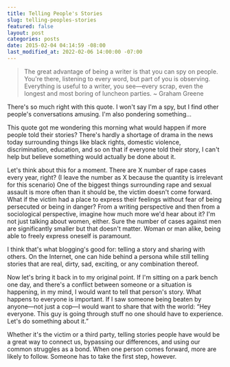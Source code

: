 ```yaml
---
title: Telling People's Stories
slug: telling-peoples-stories
featured: false
layout: post
categories: posts
date: 2015-02-04 04:14:59 -08:00
last_modified_at: 2022-02-06 14:00:00 -07:00
---
```


> The great advantage of being a writer is that you can spy on people. You're there, listening to every word, but part of you is observing. Everything is useful to a writer, you see—every scrap, even the longest and most boring of luncheon parties. ~ Graham Greene

There's so much right with this quote. I won't say I'm a spy, but I find other people's conversations amusing. I'm also pondering something…

This quote got me wondering this morning what would happen if more people told their stories? There's hardly a shortage of drama in the news today surrounding things like black rights, domestic violence, discrimination, education, and so on that if everyone told their story, I can't help but believe something would actually be done about it.

Let's think about this for a moment. There are X number of rape cases every year, right? (I leave the number as X because the quantity is irrelevant for this scenario) One of the biggest things surrounding rape and sexual assault is more often than it should be, the victim doesn't come forward. What if the victim had a place to express their feelings without fear of being persecuted or being in danger? From a writing perspective and then from a sociological perspective, imagine how much more we'd hear about it? I'm not just talking about women, either. Sure the number of cases against men are significantly smaller but that doesn't matter. Woman or man alike, being able to freely express oneself is paramount.

I think that's what blogging's good for: telling a story and sharing with others. On the Internet, one can hide behind a persona while still telling stories that are real, dirty, sad, exciting, or any combination thereof.

Now let's bring it back in to my original point. If I'm sitting on a park bench one day, and there's a conflict between someone or a situation is happening, in my mind, I would want to tell that person's story. What happens to everyone is important. If I saw someone being beaten by anyone—not just a cop—I would want to share that with the world: “Hey everyone. This guy is going through stuff no one should have to experience. Let's do something about it.”

Whether it's the victim or a third party, telling stories people have would be a great way to connect us, bypassing our differences, and using our common struggles as a bond. When one person comes forward, more are likely to follow. Someone has to take the first step, however.


